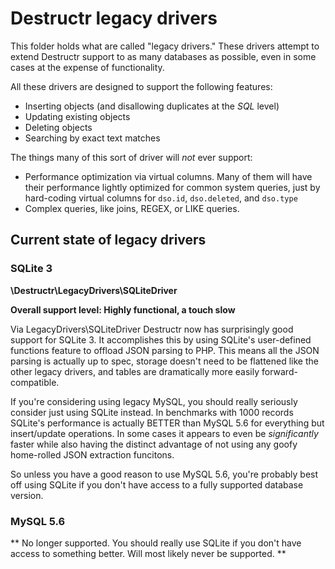 # Destructr legacy drivers

This folder holds what are called "legacy drivers."
These drivers attempt to extend Destructr support to as many databases as possible,
even in some cases at the expense of functionality.

All these drivers are designed to support the following features:
* Inserting objects (and disallowing duplicates at the *SQL* level)
* Updating existing objects
* Deleting objects
* Searching by exact text matches

The things many of this sort of driver will *not* ever support:
* Performance optimization via virtual columns. Many of them will have their
  performance lightly optimized for common system queries, just by hard-coding
  virtual columns for `dso.id`, `dso.deleted`, and `dso.type`
* Complex queries, like joins, REGEX, or LIKE queries.

## Current state of legacy drivers

### SQLite 3

**\Destructr\LegacyDrivers\SQLiteDriver**

**Overall support level: Highly functional, a touch slow**

Via LegacyDrivers\SQLiteDriver Destructr now has surprisingly good support for
SQLite 3. It accomplishes this by using SQLite's user-defined functions feature
to offload JSON parsing to PHP. This means all the JSON parsing is actually up
to spec, storage doesn't need to be flattened like the other legacy drivers,
and tables are dramatically more easily forward-compatible.

If you're considering using legacy MySQL, you should really seriously consider
just using SQLite instead. In benchmarks with 1000 records SQLite's performance
is actually BETTER than MySQL 5.6 for everything but insert/update operations.
In some cases it appears to even be *significantly* faster while also having the
distinct advantage of not using any goofy home-rolled JSON extraction funcitons.

So unless you have a good reason to use MySQL 5.6, you're probably best off
using SQLite if you don't have access to a fully supported database version.

### MySQL 5.6

** No longer supported. You should really use SQLite if you don't have access to
something better. Will most likely never be supported. **
